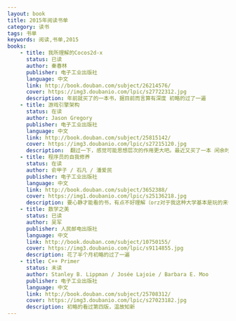 ```yaml
---
layout: book
title: 2015年阅读书单
category: 读书
tags: 书单
keywords: 阅读,书单,2015
books: 
    - title: 我所理解的Cocos2d-x
      status: 已读
      author: 秦春林 
      publisher: 电子工业出版社
      language: 中文
      link: http://book.douban.com/subject/26214576/
      cover: https://img3.doubanio.com/lpic/s27722312.jpg
      description: 年前就买了的一本书，据目前而言算有深度 初略的过了一遍
    - title: 游戏引擎架构
      status: 在读
      author: Jason Gregory 
      publisher: 电子工业出版社
      language: 中文
      link: http://book.douban.com/subject/25815142/
      cover: https://img3.doubanio.com/lpic/s27215120.jpg
      description:  翻过一下，感觉可能思想层次的作用更大吧。最近又买了一本 闲余时间 翻翻
    - title: 程序员的自我修养
      status: 在读
      author: 俞甲子 / 石凡 / 潘爱民 
      publisher: 电子工业出版社
      language: 中文
      link: http://book.douban.com/subject/3652388/
      cover: https://img1.doubanio.com/lpic/s25136218.jpg
      description: 要心静才能看的书，有点不好理解（orz对于我这种大学基本是玩的来说），一年了竟然还没全部翻完
    - title: 数学之美
      status: 已读
      author: 吴军  
      publisher: 人民邮电出版社
      language: 中文
      link: http://book.douban.com/subject/10750155/
      cover: https://img3.doubanio.com/lpic/s9114855.jpg
      description: 花了半个月初略的过了一遍
    - title: C++ Primer
      status: 未读
      author: Stanley B. Lippman / Josée Lajoie / Barbara E. Moo 
      publisher: 电子工业出版社
      language: 中文
      link: http://book.douban.com/subject/25708312/
      cover: https://img3.doubanio.com/lpic/s27023182.jpg
      description: 初略的看过第四版，温故知新
---
```





     
  